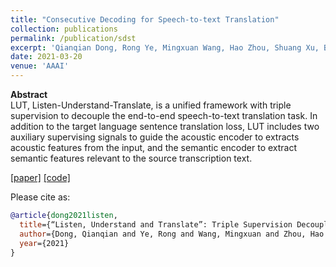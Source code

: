 ```yaml
---
title: "Consecutive Decoding for Speech-to-text Translation"
collection: publications
permalink: /publication/sdst
excerpt: 'Qianqian Dong, Rong Ye, Mingxuan Wang, Hao Zhou, Shuang Xu, Bo Xu, Lei Li'
date: 2021-03-20
venue: 'AAAI'
---
```

**Abstract** <br>
LUT, Listen-Understand-Translate, is a unified framework with triple supervision to decouple the end-to-end speech-to-text translation task. In addition to the target language sentence translation loss, LUT includes two auxiliary supervising signals to guide the acoustic encoder to extracts acoustic features from the input, and the semantic encoder to extract semantic features relevant to the source transcription text.

[[paper]](https://arxiv.org/abs/2009.09704) [[code]](https://github.com/dqqcasia/neurst)

Please cite as:
```bibtex
@article{dong2021listen,
  title={“Listen, Understand and Translate”: Triple Supervision Decouples End-to-end Speech-to-text Translation},
  author={Dong, Qianqian and Ye, Rong and Wang, Mingxuan and Zhou, Hao and Xu, Shuang and Xu, Bo and Li, Lei},
  year={2021}
}
```

